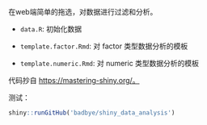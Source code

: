 在web端简单的拖选，对数据进行过滤和分析。

- `data.R`: 初始化数据

- `template.factor.Rmd`: 对 factor 类型数据分析的模板

- `template.numeric.Rmd`: 对 numeric 类型数据分析的模板

代码抄自 https://mastering-shiny.org/。

测试：
```r
shiny::runGitHub('badbye/shiny_data_analysis')
```